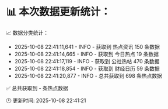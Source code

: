 📊 本次数据更新统计：
==========================

📈 数据分类统计：
- 2025-10-08 22:41:11,641 - INFO - 获取到 热点资讯 150 条数据
- 2025-10-08 22:41:14,665 - INFO - 获取到 今日热点 19 条数据
- 2025-10-08 22:41:17,119 - INFO - 获取到 公社热帖 470 条数据
- 2025-10-08 22:41:18,854 - INFO - 获取到 财经日历 59 条数据
- 2025-10-08 22:41:20,877 - INFO - 总共获取到 698 条热点数据

✅ 总共获取到 - 条热点数据

🕐 更新时间: 2025-10-08 22:41:21
